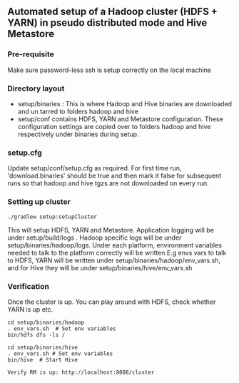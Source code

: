 ## Automated setup of a Hadoop cluster (HDFS + YARN) in pseudo distributed mode and Hive Metastore

### Pre-requisite
Make sure password-less ssh is setup correctly on the local machine

### Directory layout
- setup/binaries : This is where Hadoop and Hive binaries are downloaded and un tarred to folders hadoop and hive
- setup/conf contains HDFS, YARN and Metastore configuration. These configuration settings are copied over to folders hadoop and hive
respectively under binaries during setup.

### setup.cfg
Update setup/conf/setup.cfg as required. For first time run, 'download.binaries' should be true and then mark it false for subsequent runs so that hadoop and
hive tgzs are not downloaded on every run.

### Setting up cluster
```./gradlew setup:setupCluster```

This will setup HDFS, YARN and Metastore. Application logging will be under setup/build/logs . Hadoop specific logs will be under
setup/binaries/hadoop/logs.  Under each platform, environment variables needed to talk to the platform correctly will be written
E.g envs vars to talk to HDFS, YARN will be written under setup/binaries/hadoop/env_vars.sh, and for Hive they will be under setup/binaries/hive/env_vars.sh

### Verification
Once the cluster is up. You can play around with HDFS, check whether YARN is up etc.

```
cd setup/binaries/hadoop
. env_vars.sh  # Set env variables
bin/hdfs dfs -ls /

cd setup/binaries/hive
. env_vars.sh # Set env variables
bin/hive  # Start Hive

Verify RM is up: http://localhost:8088/cluster
```
